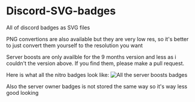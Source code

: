 # Discord-SVG-badges
All of discord badges as SVG files

PNG convertions are also available but they are very low res, so it's better to just convert them yourself to the resolution you want

Server boosts are only availble for the 9 months version and less as i couldn't the version above. If you find them, please make a pull request.

Here is what all the nitro badges look like:
![All the server boosts badges](https://cdn.discordapp.com/attachments/448243386684538901/638866725013684225/multiboosting.png)

Also the server owner badges is not stored the same way so it's way less good looking
